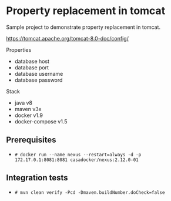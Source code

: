 # Property replacement in tomcat
Sample project to demonstrate property replacement in tomcat.

https://tomcat.apache.org/tomcat-8.0-doc/config/

Properties
 - database host
 - database port
 - database username
 - database password


Stack
* java v8
* maven v3x
* docker v1.9
* docker-compose v1.5

## Prerequisites
* `# docker run --name nexus --restart=always -d -p 172.17.0.1:8081:8081 casadocker/nexus:2.12.0-01`

## Integration tests
* `# mvn clean verify -Pcd -Dmaven.buildNumber.doCheck=false`
